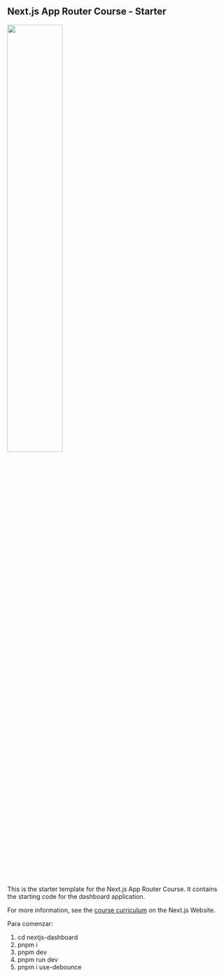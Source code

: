 ## Next.js App Router Course - Starter

<img src="./nextjs-dashboard/public/hero-desktop.png" style="width: 50%">
<!-- https://github.com/CeciliaBPerdomo/CursoNext.js/blob/master/public/hero-desktop.png -->

This is the starter template for the Next.js App Router Course. It contains the starting code for the dashboard application.

For more information, see the [course curriculum](https://nextjs.org/learn) on the Next.js Website.


Para comenzar: 
1. cd nextjs-dashboard
2. pnpm i
3. pnpm dev
4. pnpm run dev
5. pnpm i use-debounce